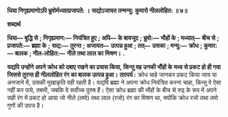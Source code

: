 **धिया निगृह्यमाणोऽपि भ्रुवोर्मध्यात्प्रजापते: ।** **सद्योऽजायत तन्मन्यु: कुमारो नीललोहित: ॥ ७॥** 

**शब्दार्थ** 

**धिया—** **बुद्धि से** **; निगृह्यमाण:—** **नियंत्रित हुए** **; अपि—** **के बावजूद** **; भ्रुवो:—** **भौहों के** **; मध्यात्—** **बीच से** **; प्रजापते:—** **ब्रह्मा के** **;** **सद्य:—** **तुरन्त** **; अजायत—** **उत्पन्न हुआ** **; तत्—** **उसका** **; मन्यु:—** **क्रोध** **; कुमार:—** **बालक** **; नील-लोहित:—** **नीले तथा लाल का** **मिश्रण।** **.** 

**यद्यपि उन्होंने अपने क्रोध को दबाए रखने का प्रयास किया, किन्तु वह उनकी भौंहों के** **मध्य से प्रकट हो ही गया जिससे तुरन्त ही नीललोहित रंग का बालक उत्पन्न हुआ।** **तात्पर्य :** क्रोध चाहे जानकर प्रकट किया जाय या अनजाने में, उसकी मुखाकृति वही रहती है। यद्यपि ब्रह्मा ने अपना क्रोध नियंत्रित करना चाहा, किन्तु वे ऐसा नहीं कर पाये, तबभी, जबकि वे सर्वोच्च पुरुष हैं। ऐसा क्रोध ब्रह्मा की भौंहों के बीच से रुद्र के रूप में अपने सही रंग में प्रकट हो आया जो नीले (तमो) तथा लाल (रजो) रंग का मिश्रण था, क्योंकि क्रोध रजो तथा तमो गुणों की उपज है।  